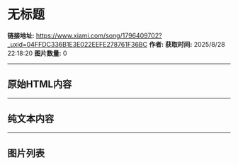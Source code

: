 # 无标题

**链接地址:** https://www.xiami.com/song/1796409702?_uxid=04FFDC336B1E3E022EEFE278761F36BC
**作者:** 
**获取时间:** 2025/8/28 22:18:20
**图片数量:** 0

---

## 原始HTML内容



---

## 纯文本内容



---

## 图片列表



